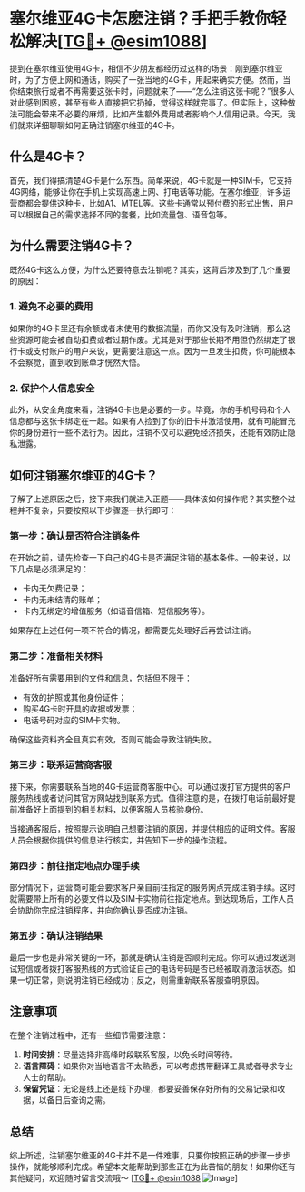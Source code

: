 # 塞尔维亚4G卡怎麽注销？手把手教你轻松解决[[TG💪+ @esim1088](https://t.me/s/esim1088)]

提到在塞尔维亚使用4G卡，相信不少朋友都经历过这样的场景：刚到塞尔维亚时，为了方便上网和通话，购买了一张当地的4G卡，用起来确实方便。然而，当你结束旅行或者不再需要这张卡时，问题就来了——“怎么注销这张卡呢？”很多人对此感到困惑，甚至有些人直接把它扔掉，觉得这样就完事了。但实际上，这种做法可能会带来不必要的麻烦，比如产生额外费用或者影响个人信用记录。今天，我们就来详细聊聊如何正确注销塞尔维亚的4G卡。

## 什么是4G卡？

首先，我们得搞清楚4G卡是什么东西。简单来说，4G卡就是一种SIM卡，它支持4G网络，能够让你在手机上实现高速上网、打电话等功能。在塞尔维亚，许多运营商都会提供这种卡，比如A1、MTEL等。这些卡通常以预付费的形式出售，用户可以根据自己的需求选择不同的套餐，比如流量包、语音包等。

## 为什么需要注销4G卡？

既然4G卡这么方便，为什么还要特意去注销呢？其实，这背后涉及到了几个重要的原因：

### 1. 避免不必要的费用

如果你的4G卡里还有余额或者未使用的数据流量，而你又没有及时注销，那么这些资源可能会被自动扣费或者过期作废。尤其是对于那些长期不用但仍然绑定了银行卡或支付账户的用户来说，更需要注意这一点。因为一旦发生扣费，你可能根本不会察觉，直到收到账单才恍然大悟。

### 2. 保护个人信息安全

此外，从安全角度来看，注销4G卡也是必要的一步。毕竟，你的手机号码和个人信息都与这张卡绑定在一起。如果有人捡到了你的旧卡并激活使用，就有可能冒充你的身份进行一些不法行为。因此，注销不仅可以避免经济损失，还能有效防止隐私泄露。

## 如何注销塞尔维亚的4G卡？

了解了上述原因之后，接下来我们就进入正题——具体该如何操作呢？其实整个过程并不复杂，只要按照以下步骤逐一执行即可：

### 第一步：确认是否符合注销条件

在开始之前，请先检查一下自己的4G卡是否满足注销的基本条件。一般来说，以下几点是必须满足的：
- 卡内无欠费记录；
- 卡内无未结清的账单；
- 卡内无绑定的增值服务（如语音信箱、短信服务等）。

如果存在上述任何一项不符合的情况，都需要先处理好后再尝试注销。

### 第二步：准备相关材料

准备好所有需要用到的文件和信息，包括但不限于：
- 有效的护照或其他身份证件；
- 购买4G卡时开具的收据或发票；
- 电话号码对应的SIM卡实物。

确保这些资料齐全且真实有效，否则可能会导致注销失败。

### 第三步：联系运营商客服

接下来，你需要联系当地的4G卡运营商客服中心。可以通过拨打官方提供的客户服务热线或者访问其官方网站找到联系方式。值得注意的是，在拨打电话前最好提前准备好上面提到的相关材料，以便客服人员核验身份。

当接通客服后，按照提示说明自己想要注销的原因，并提供相应的证明文件。客服人员会根据你提供的信息进行核实，并告知下一步的操作流程。

### 第四步：前往指定地点办理手续

部分情况下，运营商可能会要求客户亲自前往指定的服务网点完成注销手续。这时就需要带上所有的必要文件以及SIM卡实物前往指定地点。到达现场后，工作人员会协助你完成注销程序，并向你确认是否成功注销。

### 第五步：确认注销结果

最后一步也是非常关键的一环，那就是确认注销是否顺利完成。你可以通过发送测试短信或者拨打客服热线的方式验证自己的电话号码是否已经被取消激活状态。如果一切正常，则说明注销已经成功；反之，则需重新联系客服查明原因。

## 注意事项

在整个注销过程中，还有一些细节需要注意：

1. **时间安排**：尽量选择非高峰时段联系客服，以免长时间等待。
2. **语言障碍**：如果你对当地语言不太熟悉，可以考虑携带翻译工具或者寻求专业人士的帮助。
3. **保留凭证**：无论是线上还是线下办理，都要妥善保存好所有的交易记录和收据，以备日后查询之需。

## 总结

综上所述，注销塞尔维亚的4G卡并不是一件难事，只要你按照正确的步骤一步步操作，就能够顺利完成。希望本文能帮助到那些正在为此苦恼的朋友！如果你还有其他疑问，欢迎随时留言交流哦～ [[TG💪+ @esim1088](https://t.me/s/esim1088) ![Image](https://i.postimg.cc/4NQfJmqS/Snipaste-2025-05-13-00-14-12.png)]